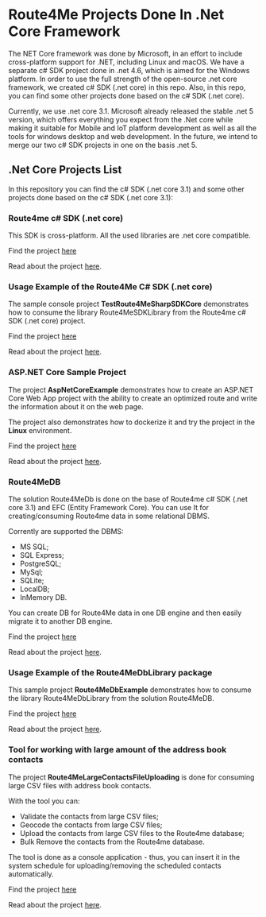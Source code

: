 # Route4Me Projects Done In .Net Core Framework

The NET Core framework was done by Microsoft, in an effort to include cross-platform support for .NET, including Linux and macOS. We have a separate c# SDK project done in .net 4.6, which is aimed for the Windows platform. In order to use the full strength of the open-source .net core framework, we created c# SDK (.net core) in this repo. Also, in this repo, you can find some other projects done based on the c# SDK (.net core).

Currently, we use .net core 3.1. Microsoft already released the stable .net 5 version, which offers everything you expect from the .Net core while making it suitable for Mobile and IoT platform development as well as all the tools for windows desktop and web development. In the future, we intend to merge our two c# SDK projects in one on the basis .net 5.

## .Net Core Projects List

In this repository you can find the c# SDK (.net core 3.1) and some other projects done based on the c# SDK (.net core 3.1):

### Route4me c# SDK (.net core)   

This SDK is cross-platform. All the used libraries are .net core compatible.  

Find the project [here](https://github.com/route4me/route4me-net-core/tree/master/route4me-csharp-sdk)  

Read about the project [here](https://github.com/route4me/route4me-net-core/blob/master/route4me-csharp-sdk/README.md).

### Usage Example of the Route4Me C# SDK (.net core)

The sample console project **TestRoute4MeSharpSDKCore** demonstrates how to consume the library Route4MeSDKLibrary from the Route4me c# SDK (.net core) project.  

Find the project [here](https://github.com/route4me/route4me-net-core/tree/master/TestRoute4MeSharpSDKCore)  

Read about the project [here](https://github.com/route4me/route4me-net-core/blob/master/TestRoute4MeSharpSDKCore/README.md).  

### ASP.NET Core Sample Project

The project **AspNetCoreExample** demonstrates how to create an ASP.NET Core Web App project with the ability to create an optimized route and write the information about it on the web page.

The project also demonstrates how to dockerize it and try the project in the **Linux** environment.

Find the project [here](https://github.com/route4me/route4me-net-core/tree/master/AspNetCoreExample)  

Read about the project [here](https://github.com/route4me/route4me-net-core/blob/master/AspNetCoreExample/README.md).

### Route4MeDB

The solution Route4MeDb is done on the base of Route4me c# SDK (.net core 3.1) and EFC (Entity Framework Core). You can use It for creating/consuming Route4me data in some relational DBMS. 

Corrently are supported the DBMS:  
- MS SQL;
- SQL Express;
- PostgreSQL;
- MySql;
- SQLite;
- LocalDB;
- InMemory DB.

You can create DB for Route4Me data in one DB engine and then easily migrate it to another DB engine.

Find the project [here](https://github.com/route4me/route4me-net-core/tree/master/Route4MeDB)  

Read about the project [here](https://github.com/route4me/route4me-net-core/blob/master/Route4MeDB/README.md).

### Usage Example of the Route4MeDbLibrary package

This sample project **Route4MeDbExample** demonstrates how to consume the library Route4MeDbLibrary from the solution Route4MeDB.

Find the project [here](https://github.com/route4me/route4me-net-core/tree/master/Route4MeDbExample)  

Read about the project [here](https://github.com/route4me/route4me-net-core/blob/master/Route4MeDbExample/Route4MeDbExample/README.md).  

### Tool for working with large amount of the address book contacts

The project **Route4MeLargeContactsFileUploading** is done for consuming large CSV files with address book contacts.

With the tool you can:
- Validate the contacts from large CSV files;
- Geocode the contacts from large CSV files;
- Upload the contacts from large CSV files to the Route4me database;
- Bulk Remove the contacts from the Route4me database.

The tool is done as a console application - thus, you can insert it in the system schedule for uploading/removing the scheduled contacts automatically.

Find the project [here](https://github.com/route4me/route4me-net-core/tree/master/Route4MeLargeContactsFileUploading)  

Read about the project [here](https://github.com/route4me/route4me-net-core/blob/master/Route4MeLargeContactsFileUploading/Route4MeLargeContactsFileUploading/README.md).  
